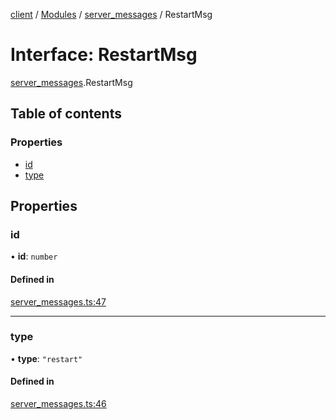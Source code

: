 [client](/) / [Modules](/gen/modules.md) / [server\_messages](/gen/modules/server_messages.md) / RestartMsg

# Interface: RestartMsg

[server_messages](/gen/modules/server_messages.md).RestartMsg

## Table of contents

### Properties

- [id](/gen/interfaces/server_messages.RestartMsg.md#id)
- [type](/gen/interfaces/server_messages.RestartMsg.md#type)

## Properties

### id

• **id**: `number`

#### Defined in

[server_messages.ts:47](https://github.com/cgsdev0/rollycubes/blob/1c25446/client/src/types/server_messages.ts#L47)

___

### type

• **type**: ``"restart"``

#### Defined in

[server_messages.ts:46](https://github.com/cgsdev0/rollycubes/blob/1c25446/client/src/types/server_messages.ts#L46)
